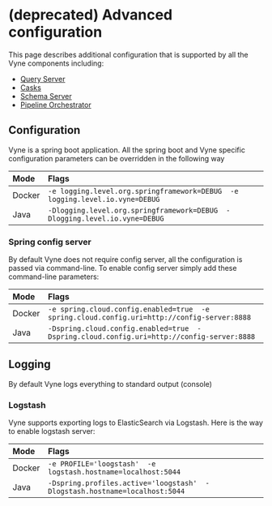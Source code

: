 # \(deprecated\) Advanced configuration

This page describes additional configuration that is supported by all the Vyne components including:

* [Query Server]()
* [Casks](../casks/)
* [Schema Server](../schema-server.md)
* [Pipeline Orchestrator](../pipelines/pipeline-orchestrator.md)

## Configuration

Vyne is a spring boot application. All the spring boot and Vyne specific configuration parameters can be overridden in the following way

| Mode | Flags |
| :--- | :--- |
| Docker | `-e logging.level.org.springframework=DEBUG  -e logging.level.io.vyne=DEBUG` |
| Java | `-Dlogging.level.org.springframework=DEBUG  -Dlogging.level.io.vyne=DEBUG` |

### Spring config server

By default Vyne does not require config server, all the configuration is passed via command-line. To enable config server simply add these command-line parameters:

| Mode | Flags |
| :--- | :--- |
| Docker | `-e spring.cloud.config.enabled=true  -e spring.cloud.config.uri=http://config-server:8888` |
| Java | `-Dspring.cloud.config.enabled=true  -Dspring.cloud.config.uri=http://config-server:8888` |

## Logging

By default Vyne logs everything to standard output \(console\)

### Logstash

Vyne supports exporting logs to ElasticSearch via Logstash. Here is the way to enable logstash server:

| Mode | Flags |
| :--- | :--- |
| Docker | `-e PROFILE='loogstash'  -e logstash.hostname=localhost:5044` |
| Java | `-Dspring.profiles.active='loogstash'  -Dlogstash.hostname=localhost:5044` |

